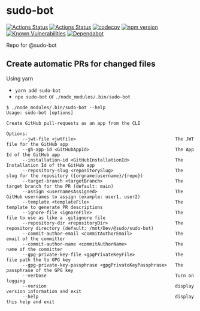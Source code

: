 # sudo-bot

[![Actions Status](https://github.com/sudo-bot/sudo-bot/workflows/Run%20tests/badge.svg)](https://github.com/sudo-bot/sudo-bot/actions)
[![Actions Status](https://github.com/sudo-bot/sudo-bot/workflows/Lint%20files/badge.svg)](https://github.com/sudo-bot/sudo-bot/actions)
[![codecov](https://codecov.io/gh/sudo-bot/sudo-bot/branch/main/graph/badge.svg)](https://codecov.io/gh/sudo-bot/sudo-bot)
[![npm version](https://badge.fury.io/js/sudo-bot.svg)](https://badge.fury.io/js/sudo-bot)
[![Known Vulnerabilities](https://snyk.io/test/github/sudo-bot/sudo-bot/badge.svg)](https://snyk.io/test/github/sudo-bot/sudo-bot)
[![Dependabot](https://badgen.net/badge/Dependabot/enabled/green?icon=dependabot)](https://dependabot.com/)

Repo for @sudo-bot

## Create automatic PRs for changed files

Using yarn

- `yarn add sudo-bot`
- `npx sudo-bot` or `./node_modules/.bin/sudo-bot`

```help
$ ./node_modules/.bin/sudo-bot --help
Usage: sudo-bot [options]

Create GitHub pull-requests as an app from the CLI

Options:
      --jwt-file <jwtFile>                                     The JWT file for the GitHub app
      --gh-app-id <GitHubAppId>                                The App Id of the GitHub app
      --installation-id <GitHubInstallationId>                 The Installation Id of the GitHub app
      --repository-slug <repositorySlug>                       The slug for the repository ({orgname|username}/{repo})
      --target-branch <targetBranch>                           The target branch for the PR (default: main)
      --assign <usernamesAssigned>                             The GitHub usernames to assign (example: user1, user2)
      --template <templateFile>                                The template to generate PR descriptions
      --ignore-file <ignoreFile>                               The file to use as like a .gitignore file
      --repository-dir <repositoryDir>                         The repository directory (default: /mnt/Dev/@sudo/sudo-bot)
      --commit-author-email <commitAuthorEmail>                The email of the committer
      --commit-author-name <commitAuthorName>                  The name of the committer
      --gpg-private-key-file <gpgPrivateKeyFile>               The file path the to GPG key
      --gpg-private-key-passphrase <gpgPrivateKeyPassphrase>   The passphrase of the GPG key
      --verbose                                                Turn on logging
      --version                                                display version information and exit
      --help                                                   display this help and exit


```
